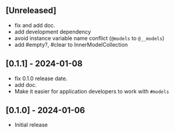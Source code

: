 ## [Unreleased]

- fix and add doc.
- add development dependency
- avoid instance variable name conflict (`@models` to `@__models`)
- add #empty?, #clear to InnerModelCollection

## [0.1.1] - 2024-01-08

- fix 0.1.0 release date.
- add doc.
- Make it easier for application developers to work with `#models`

## [0.1.0] - 2024-01-06

- Initial release
